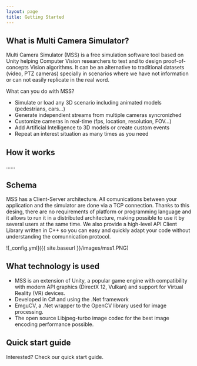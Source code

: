 ```yaml
---
layout: page
title: Getting Started
---
```



## What is Multi Camera Simulator?

Multi Camera Simulator (MSS) is a free simulation software tool based on Unity helping Computer Vision researchers to test and to design proof-of-concepts Vision algorithms. It can be an alternative to traditional datasets (video, PTZ cameras) specially in scenarios where we have not information or can not easily replicate in the real word.  

What can you do with MSS?

* Simulate or load any 3D scenario including animated models (pedestrians, cars...)
* Generate independient streams from multiple cameras syncronizhed
* Customize cameras in real-time (fps, location, resolution, FOV...)
* Add Artificial Intelligence to 3D models or create custom events
* Repeat an interest situation as many times as you need


## How it works

......


## Schema

MSS has a Client-Server architecture. All comunications between your application and the simulator are done via a TCP connection. Thanks to this desing, there are no requirements of platform or programming language and it allows to run it in a distributed architecture, making possible to use it by several users at the same time. 
We also provide a high-level API Client Library written in C++ so you can easy and quickly adapt your code without understanding the comunnication protocol.

![_config.yml]({{ site.baseurl }}/images/mss1.PNG)
## What technology is used

* MSS is an extension of Unity, a popular game engine with compatibility with modern API graphics (DirectX 12, Vulkan) and support for Virtual Reality (VR) devices.
* Developed in C# and using the .Net framework
* EmguCV, a .Net wrapper to the OpenCV library used for image processing.
* The open source Libjpeg-turbo image codec for the best image encoding performance possible.

## Quick start guide

Interested? Check our quick start guide.

